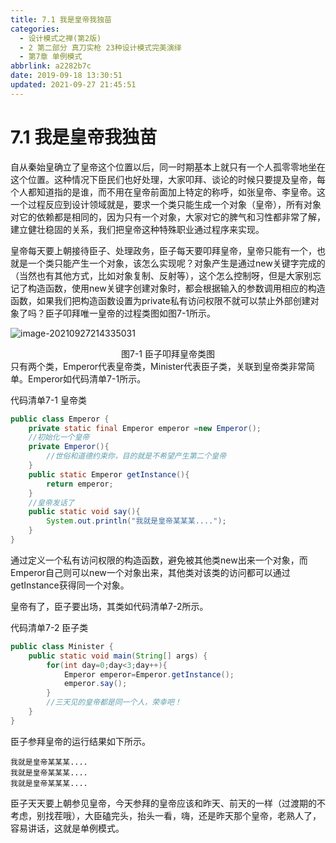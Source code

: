 ```yaml
---
title: 7.1 我是皇帝我独苗
categories: 
  - 设计模式之禅(第2版)
  - 2 第二部分 真刀实枪 23种设计模式完美演绎
  - 第7章 单例模式
abbrlink: a2282b7c
date: 2019-09-18 13:30:51
updated: 2021-09-27 21:45:51
---
```

# 7.1 我是皇帝我独苗 #
自从秦始皇确立了皇帝这个位置以后，同一时期基本上就只有一个人孤零零地坐在这个位置。这种情况下臣民们也好处理，大家叩拜、谈论的时候只要提及皇帝，每个人都知道指的是谁，而不用在皇帝前面加上特定的称呼，如张皇帝、李皇帝。这一个过程反应到设计领域就是，要求一个类只能生成一个对象（皇帝），所有对象对它的依赖都是相同的，因为只有一个对象，大家对它的脾气和习性都非常了解，建立健壮稳固的关系，我们把皇帝这种特殊职业通过程序来实现。

皇帝每天要上朝接待臣子、处理政务，臣子每天要叩拜皇帝，皇帝只能有一个，也就是一个类只能产生一个对象，该怎么实现呢？对象产生是通过new关键字完成的（当然也有其他方式，比如对象复制、反射等），这个怎么控制呀，但是大家别忘记了构造函数，使用new关键字创建对象时，都会根据输入的参数调用相应的构造函数，如果我们把构造函数设置为private私有访问权限不就可以禁止外部创建对象了吗？臣子叩拜唯一皇帝的过程类图如图7-1所示。

![image-20210927214335031](https://gitee.com/XiaoLan223/images/raw/master/Blog/Sum/20210927214335.png)

<center>图7-1 臣子叩拜皇帝类图</center>
只有两个类，Emperor代表皇帝类，Minister代表臣子类，关联到皇帝类非常简单。Emperor如代码清单7-1所示。

代码清单7-1 皇帝类
```java
public class Emperor {
    private static final Emperor emperor =new Emperor();
    //初始化一个皇帝
    private Emperor(){
        //世俗和道德约束你，目的就是不希望产生第二个皇帝
    }
    public static Emperor getInstance(){
        return emperor;
    }
    //皇帝发话了
    public static void say(){
        System.out.println("我就是皇帝某某某....");
    }
}
```
通过定义一个私有访问权限的构造函数，避免被其他类new出来一个对象，而Emperor自己则可以new一个对象出来，其他类对该类的访问都可以通过getInstance获得同一个对象。

皇帝有了，臣子要出场，其类如代码清单7-2所示。

代码清单7-2 臣子类
```java
public class Minister {
    public static void main(String[] args) {
        for(int day=0;day<3;day++){
            Emperor emperor=Emperor.getInstance();
            emperor.say();
        }
        //三天见的皇帝都是同一个人，荣幸吧！
    }
}
```
臣子参拜皇帝的运行结果如下所示。
```
我就是皇帝某某某.... 
我就是皇帝某某某.... 
我就是皇帝某某某....
```
臣子天天要上朝参见皇帝，今天参拜的皇帝应该和昨天、前天的一样（过渡期的不考虑，别找茬哦），大臣磕完头，抬头一看，嗨，还是昨天那个皇帝，老熟人了，容易讲话，这就是单例模式。

